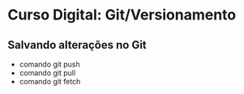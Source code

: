# Curso Digital: Git/Versionamento

## Salvando alterações no Git

* comando git push
* comando git pull
* comando git fetch
